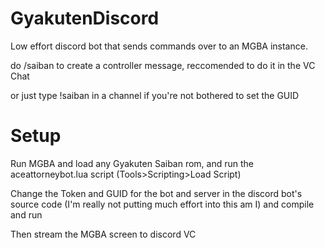 # GyakutenDiscord
Low effort discord bot that sends commands over to an MGBA instance.

do /saiban to create a controller message, reccomended to do it in the VC Chat

or just type !saiban in a channel if you're not bothered to set the GUID

# Setup

Run MGBA and load any Gyakuten Saiban rom, and run the aceattorneybot.lua script (Tools>Scripting>Load Script)

Change the Token and GUID for the bot and server in the discord bot's source code (I'm really not putting much effort into this am I) and compile and run

Then stream the MGBA screen to discord VC
